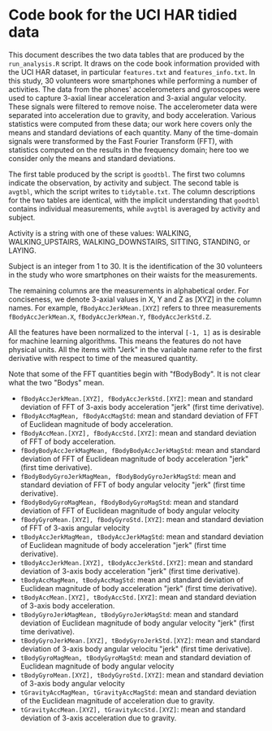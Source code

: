 # Code book for the UCI HAR tidied data

This document describes the two data tables that are produced by the `run_analysis.R` script. It draws
on the code book information provided with the UCI HAR dataset, in particular `features.txt` and `features_info.txt`.
In this study, 30 volunteers wore smartphones while performing a number of activities. The data from the phones' 
accelerometers and gyroscopes were used to capture 3-axial linear acceleration and 3-axial angular velocity. These signals
were filtered to remove noise. The accelerometer data were separated into acceleration due to gravity, and body
acceleration. Various statistics were computed from these data; our work here covers only the means and standard deviations
of each quantity. Many of the time-domain signals were transformed by the Fast Fourier Transform (FFT), with statistics
computed on the results in the frequency domain; here too we consider only the means and standard deviations.

The first table produced by the script is `goodtbl`. The first two columns indicate the observation, by activity
and subject.  The second table is `avgtbl`, which the script writes to
`tidytable.txt`. The column descriptions for the two tables are identical, with the implicit understanding that
`goodtbl` contains individual measurements, while `avgtbl` is averaged by activity and subject.  

Activity is a string with one of these values: WALKING, WALKING_UPSTAIRS, WALKING_DOWNSTAIRS, SITTING, STANDING, or LAYING.

Subject is an integer from 1 to 30. It is the identification of the 30 volunteers in the study who wore smartphones on
their waists for the measurements.

The remaining columns are the measurements in alphabetical order. For conciseness, we denote 3-axial values in X, Y and Z
as [XYZ] in the column names. For example, `fBodyAccJerkMean.[XYZ]` refers to three measurements `fBodyAccJerkMean.X`,
`fBodyAccJerkMean.Y`, `fBodyAccJerkStd.Z`.

All the features have been normalized to the interval `[-1, 1]` as is desirable for machine learning algorithms.
This means the features do not have physical units. All the items with "Jerk" in the variable name refer to the
first derivative with respect to time of the measured quantity.

Note that some of the FFT quantities begin with "fBodyBody". It is not clear what the two "Bodys" mean.

* `fBodyAccJerkMean.[XYZ], fBodyAccJerkStd.[XYZ]`: mean and standard deviation of FFT of 3-axis body 
acceleration "jerk" (first time derivative).
* `fBodyAccMagMean, fBodyAccMagStd`: mean and standard deviation of FFT of Euclidean magnitude of body acceleration.
* `fBodyAccMean.[XYZ], fBodyAccStd.[XYZ]`: mean and standard deviation of FFT of body acceleration.
* `fBodyBodyAccJerkMagMean, fBodyBodyAccJerkMagStd`: mean and standard deviation of FFT of Euclidean magnitude  of body acceleration
 "jerk" (first time derivative).
* `fBodyBodyGyroJerkMagMean, fBodyBodyGyroJerkMagStd`: mean and standard deviation of FFT of body angular velocity "jerk" 
(first time derivative).
* `fBodyBodyGyroMagMean, fBodyBodyGyroMagStd`: mean and standard deviation of FFT of Euclidean magnitude of body angular velocity
* `fBodyGyroMean.[XYZ], fBodyGyroStd.[XYZ]`: mean and standard deviation of FFT of 3-axis angular velocity
* `tBodyAccJerkMagMean, tBodyAccJerkMagStd`: mean and standard deviation of Euclidean magnitude  of body acceleration
 "jerk" (first time derivative). 
* `tBodyAccJerkMean.[XYZ], tBodyAccJerkStd.[XYZ]`: mean and standard deviation of 3-axis body acceleration
 "jerk" (first time derivative).
* `tBodyAccMagMean, tBodyAccMagStd`: mean and standard deviation of Euclidean magnitude  of body acceleration
 "jerk" (first time derivative).
* `tBodyAccMean.[XYZ], tBodyAccStd.[XYZ]`:  mean and standard deviation of 3-axis body acceleration.
* `tBodyGyroJerkMagMean, tBodyGyroJerkMagStd`: mean and standard deviation of Euclidean magnitude of body angular velocity "jerk" 
(first time derivative).
* `tBodyGyroJerkMean.[XYZ], tBodyGyroJerkStd.[XYZ]`: mean and standard deviation of 3-axis body angular velocitu "jerk" 
(first time derivative).
* `tBodyGyroMagMean, tBodyGyroMagStd`: mean and standard deviation of Euclidean magnitude of body angular velocity
* `tBodyGyroMean.[XYZ], tBodyGyroStd.[XYZ]`: mean and standard deviation of 3-axis body angular velocity
* `tGravityAccMagMean, tGravityAccMagStd`: mean and standard deviation of the Euclidean magnitude of acceleration due to gravity.
* `tGravityAccMean.[XYZ], tGravityAccStd.[XYZ]`: mean and standard deviation of 3-axis acceleration due to gravity.

